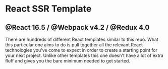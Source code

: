 # React SSR Template
## @React 16.5 / @Webpack v4.2 / @Redux 4.0

There are hundreds of different React templates similar to this repo. What this particular one aims to do is pull together all the relevant React technologies you've come to expect in order to create a starting point for your next project. Unlike other templates this one doesn't have a lot of extra fluff and gives you the bare minimum needed to get started.
